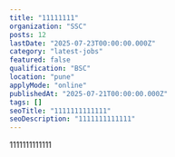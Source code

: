 ```yaml
---
title: "11111111"
organization: "SSC"
posts: 12
lastDate: "2025-07-23T00:00:00.000Z"
category: "latest-jobs"
featured: false
qualification: "BSC"
location: "pune"
applyMode: "online"
publishedAt: "2025-07-21T00:00:00.000Z"
tags: []
seoTitle: "1111111111111"
seoDescription: "1111111111111"
---
```


<p>1111111111111</p>
